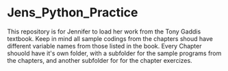 # Jens_Python_Practice
This repository is for Jennifer to load her work from the Tony Gaddis textbook. Keep in mind all sample codings from the chapters shoud have different variable names from those listed in the book. Every Chapter shouold have it's own folder, with a subfolder for the sample programs from the chapters, and another subfolder for for the chapter exercizes. 
